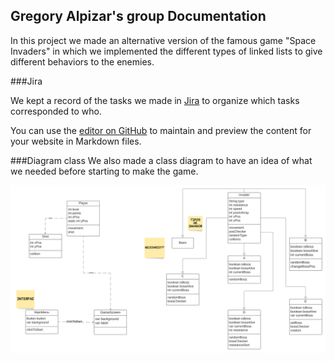 ## Gregory Alpizar's group Documentation

In this project we made an alternative version of the famous game "Space Invaders" in which we implemented the different types of linked lists to give different behaviors to the
enemies. 

###Jira

We kept a record of the tasks we made in [Jira](https://thespaceinvaders.atlassian.net/jira/software/projects/DATOS12021/boards/1/backlog) to organize which tasks
corresponded to who.

You can use the [editor on GitHub](https://github.com/Soir31/TareaExtraclase1/edit/gh-pages/index.md) to maintain and preview the content for your website in Markdown files.

###Diagram class
We also made a class diagram to have an idea of what we needed before starting to make the game.

![Class Diagram](https://raw.githubusercontent.com/Soir31/TareaExtraclase1/main/SpaceInvaders.png)




